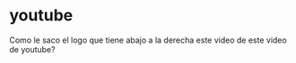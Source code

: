 youtube
=======
Como le saco el logo que tiene abajo a la derecha este video de  este video de youtube?
